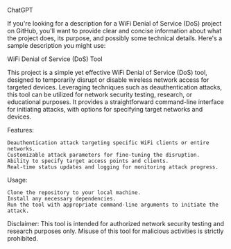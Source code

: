 ChatGPT

If you're looking for a description for a WiFi Denial of Service (DoS) project on GitHub, you'll want to provide clear and concise information about what the project does, its purpose, and possibly some technical details. Here's a sample description you might use:

WiFi Denial of Service (DoS) Tool

This project is a simple yet effective WiFi Denial of Service (DoS) tool, designed to temporarily disrupt or disable wireless network access for targeted devices. Leveraging techniques such as deauthentication attacks, this tool can be utilized for network security testing, research, or educational purposes. It provides a straightforward command-line interface for initiating attacks, with options for specifying target networks and devices.

Features:

    Deauthentication attack targeting specific WiFi clients or entire networks.
    Customizable attack parameters for fine-tuning the disruption.
    Ability to specify target access points and clients.
    Real-time status updates and logging for monitoring attack progress.

Usage:

    Clone the repository to your local machine.
    Install any necessary dependencies.
    Run the tool with appropriate command-line arguments to initiate the attack.

Disclaimer: This tool is intended for authorized network security testing and research purposes only. Misuse of this tool for malicious activities is strictly prohibited.
